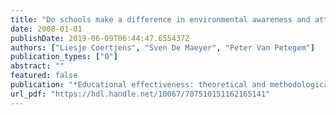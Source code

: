```yaml
---
title: "Do schools make a difference in environmental awareness and attitudes? Evidence from the PISA 2006 data"
date: 2008-01-01
publishDate: 2019-06-09T06:44:47.655437Z
authors: ["Liesje Coertjens", "Sven De Maeyer", "Peter Van Petegem"]
publication_types: ["0"]
abstract: ""
featured: false
publication: "*Educational effectiveness: theoretical and methodological challenges for research*"
url_pdf: "https://hdl.handle.net/10067/707510151162165141"
---
```


